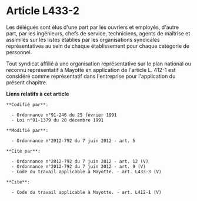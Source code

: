 # Article L433-2

Les délégués sont élus d'une part par les ouvriers et employés, d'autre part, par les ingénieurs, chefs de service,
techniciens, agents de maîtrise et assimilés sur les listes établies par les organisations syndicales représentatives au sein
de chaque établissement pour chaque catégorie de personnel. 

Tout syndicat affilié à une organisation représentative sur le plan national ou reconnu représentatif à Mayotte en
application de l'article L. 412-1 est considéré comme représentatif dans l'entreprise pour l'application du présent chapitre.

**Liens relatifs à cet article**

	**Codifié par**:

	  - Ordonnance n°91-246 du 25 février 1991
	  - Loi n°91-1379 du 28 décembre 1991

	**Modifié par**:

	  - Ordonnance n°2012-792 du 7 juin 2012 - art. 5

	**Cité par**:

	  - Ordonnance n°2012-792 du 7 juin 2012 - art. 12 (V)
	  - Ordonnance n°2012-792 du 7 juin 2012 - art. 9 (V)
	  - Code du travail applicable à Mayotte. - art. L433-3 (V)

	**Cite**:

	  - Code du travail applicable à Mayotte. - art. L412-1 (V)
